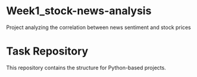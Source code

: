 # Week1_stock-news-analysis
Project analyzing the correlation between news sentiment and stock prices
# Task Repository
This repository contains the structure for Python-based projects.
